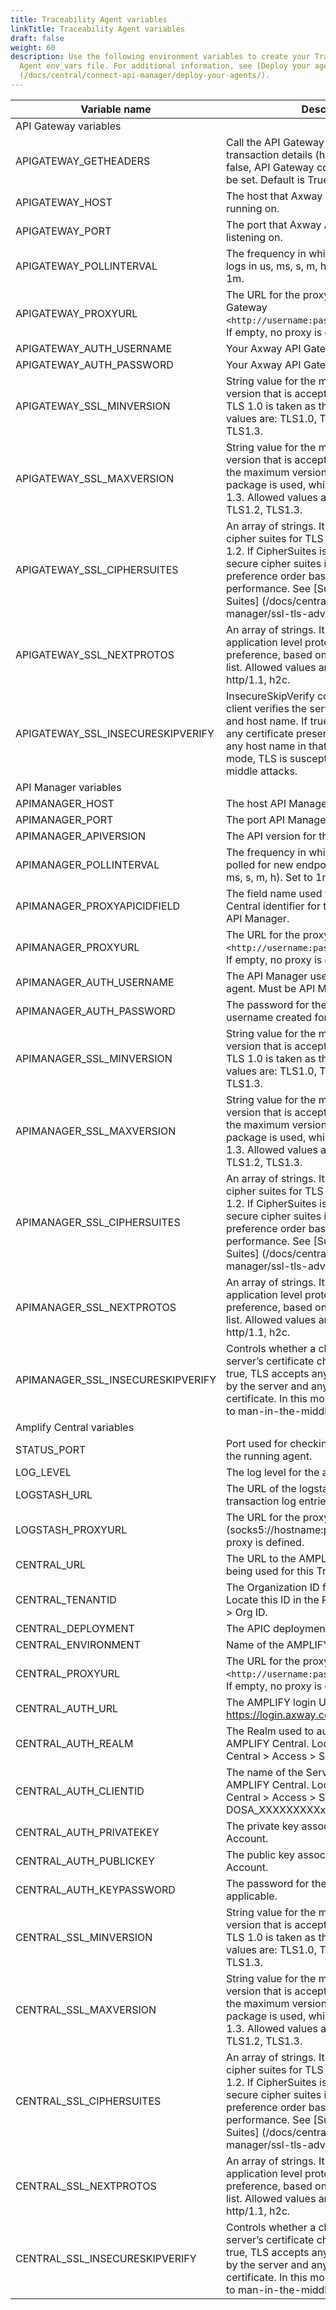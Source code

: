 ```yaml
---
title: Traceability Agent variables
linkTitle: Traceability Agent variables
draft: false
weight: 60
description: Use the following environment variables to create your Traceability
  Agent env_vars file. For additional information, see [Deploy your agents]
  (/docs/central/connect-api-manager/deploy-your-agents/).
---
```


| Variable name                     | Description                                                                                                                                                                                                                                                                 |   |
|-----------------------------------|-----------------------------------------------------------------------------------------------------------------------------------------------------------------------------------------------------------------------------------------------------------------------------|---|
| API Gateway variables             |                                                                                                                                                                                                                                                                             |   |
| APIGATEWAY_GETHEADERS             | Call the API Gateway API to get additional transaction details (headers, useragent). If false, API Gateway config does not need to be set. Default is True.                                                                                                                 |   |
| APIGATEWAY_HOST                   | The host that Axway API Gateway is running on.                                                                                                                                                                                                                              |   |
| APIGATEWAY_PORT                   | The port that Axway API Gateway is listening on.                                                                                                                                                                                                                            |   |
| APIGATEWAY_POLLINTERVAL           | The frequency in which the agent polls the logs in us, ms, s, m, h. Default=ns. Set to 1m.                                                                                                                                                                                  |   |
| APIGATEWAY_PROXYURL               | The URL for the proxy for Axway API Gateway `<http://username:password@hostname:port>`. If empty, no proxy is defined.                                                                                                                                                        |   |
| APIGATEWAY_AUTH_USERNAME          | Your Axway API Gateway username.                                                                                                                                                                                                                                            |   |
| APIGATEWAY_AUTH_PASSWORD          | Your Axway API Gateway password.                                                                                                                                                                                                                                            |   |
| APIGATEWAY_SSL_MINVERSION         | String value for the minimum SSL / TLS version that is acceptable. If zero, empty TLS 1.0 is taken as the minimum. Allowed values are: TLS1.0, TLS1.1, TLS1.2, TLS1.3.                                                                                                      |   |
| APIGATEWAY_SSL_MAXVERSION         | String value for the maximum SSL / TLS version that is acceptable. If empty, then the maximum version supported by this package is used, which is currently TLS 1.3. Allowed values are: TLS1.0, TLS1.1, TLS1.2, TLS1.3.                                                    |   |
| APIGATEWAY_SSL_CIPHERSUITES       | An array of strings. It is a list of supported cipher suites for TLS versions up to TLS 1.2. If CipherSuites is nil, a default list of secure cipher suites is used, with a preference order based on hardware performance. See [Supported Cipher Suites] (/docs/central/connect-api-manager/ssl-tls-advanced/).        |   |
| APIGATEWAY_SSL_NEXTPROTOS         | An array of strings. It is a list of supported application level protocols, in order of preference, based on the ALPN protocol list. Allowed values are: h2, http/1.0, http/1.1, h2c.                                                                                       |   |
| APIGATEWAY_SSL_INSECURESKIPVERIFY | InsecureSkipVerify controls whether a client verifies the server’s certificate chain and host name. If true, then TLS accepts any certificate presented by the server and any host name in that certificate. In this mode, TLS is susceptible to man-in-the-middle attacks. |   |
| API Manager variables             |                                                                                                                                                                                                                                                                             |   |
| APIMANAGER_HOST                   | The host API Manager is running on.                                                                                                                                                                                                                                         |   |
| APIMANAGER_PORT                   | The port API Manager is listening on.                                                                                                                                                                                                                                       |   |
| APIMANAGER_APIVERSION             | The API version for the API Manager.                                                                                                                                                                                                                                        |   |
| APIMANAGER_POLLINTERVAL           | The frequency in which API Manager is polled for new endpoints (ns - default, us, ms, s, m, h). Set to 1m.                                                                                                                                                                  |   |
| APIMANAGER_PROXYAPICIDFIELD       | The field name used to store the AMPLIFY Central identifier for the frontend proxy in API Manager.                                                                                                                                                                          |   |
| APIMANAGER_PROXYURL               | The URL for the proxy for API Manager `<http://username:password@hostname:port>`. If empty, no proxy is defined.                                                                                                                                                              |   |
| APIMANAGER_AUTH_USERNAME          | The API Manager username created for this agent. Must be API Manager Admin.                                                                                                                                                                                                 |   |
| APIMANAGER_AUTH_PASSWORD          | The password for the API Manager username created for this agent.                                                                                                                                                                                                           |   |
| APIMANAGER_SSL_MINVERSION         | String value for the minimum SSL/TLS version that is acceptable. If zero, empty TLS 1.0 is taken as the minimum. Allowed values are: TLS1.0, TLS1.1, TLS1.2, TLS1.3.                                                                                                        |   |
| APIMANAGER_SSL_MAXVERSION         | String value for the maximum SSL/TLS version that is acceptable. If empty, then the maximum version supported by this package is used, which is currently TLS 1.3. Allowed values are: TLS1.0, TLS1.1, TLS1.2, TLS1.3.                                                      |   |
| APIMANAGER_SSL_CIPHERSUITES       | An array of strings. It is a list of supported cipher suites for TLS versions up to TLS 1.2. If CipherSuites is nil, a default list of secure cipher suites is used, with a preference order based on hardware performance. See [Supported Cipher Suites] (/docs/central/connect-api-manager/ssl-tls-advanced/).        |   |
| APIMANAGER_SSL_NEXTPROTOS         | An array of strings. It is a list of supported application level protocols, in order of preference, based on the ALPN protocol list. Allowed values are: h2, http/1.0, http/1.1, h2c.                                                                                       |   |
| APIMANAGER_SSL_INSECURESKIPVERIFY | Controls whether a client verifies the server’s certificate chain and host name. If true, TLS accepts any certificate presented by the server and any host name in that certificate. In this mode, TLS is susceptible to man-in-the-middle attacks.                         |   |
| Amplify Central variables         |                                                                                                                                                                                                                                                                             |   |
| STATUS_PORT                      | Port used for checking the health status of the running agent.                                                                                                                                                                                                                                                                        |     |
| LOG_LEVEL                         | The log level for the agent.                                                                                                                                                                                                                                                |   |
| LOGSTASH_URL                      | The URL of the logstash to forward the transaction log entries.                                                                                                                                                                                                             |   |
| LOGSTASH_PROXYURL                 | The URL for the proxy for logstash (socks5://hostname:port). If empty, no proxy is defined.                                                                                                                                                                                 |   |
| CENTRAL_URL                       | The URL to the AMPLIFY Central instance being used for this Traceability Agent.                                                                                                                                                                                             |   |
| CENTRAL_TENANTID                  | The Organization ID from AMPLIFY Central. Locate this ID in the Platform > Organization > Org ID.                                                                                                                                                                           |   |
| CENTRAL_DEPLOYMENT                | The APIC deployment environment.                                                                                                                                                                                                                                            |   |
| CENTRAL_ENVIRONMENT               | Name of the AMPLIFY Central environment.                                                                                                                                                                                                                                    |   |
| CENTRAL_PROXYURL                  | The URL for the proxy for Amplify Central `<http://username:password@hostname:port>`. If empty, no proxy is defined.                                                                                                                                                          |   |
| CENTRAL_AUTH_URL                  | The AMPLIFY login URL: <https://login.axway.com/auth>                                                                                                                                                                                                                      |   |
| CENTRAL_AUTH_REALM                | The Realm used to authenticate for AMPLIFY Central. Locate this in AMPLIFY Central > Access > Service Accounts.                                                                                                                                                             |   |
| CENTRAL_AUTH_CLIENTID             | The name of the Service Account created in AMPLIFY Central. Locate this in AMPLIFY Central > Access > Service Accounts. DOSA_XXXXXXXXXx                                                                                                                                     |   |
| CENTRAL_AUTH_PRIVATEKEY           | The private key associated with the Service Account.                                                                                                                                                                                                                        |   |
| CENTRAL_AUTH_PUBLICKEY            | The public key associated to the Service Account.                                                                                                                                                                                                                           |   |
| CENTRAL_AUTH_KEYPASSWORD          | The password for the private key, if applicable.                                                                                                                                                                                                                            |   |
| CENTRAL_SSL_MINVERSION            | String value for the minimum SSL/TLS version that is acceptable. If zero, empty TLS 1.0 is taken as the minimum. Allowed values are: TLS1.0, TLS1.1, TLS1.2, TLS1.3.                                                                                                        |   |
| CENTRAL_SSL_MAXVERSION            | String value for the maximum SSL/TLS version that is acceptable. If empty, then the maximum version supported by this package is used, which is currently TLS 1.3. Allowed values are: TLS1.0, TLS1.1, TLS1.2, TLS1.3.                                                      |   |
| CENTRAL_SSL_CIPHERSUITES          | An array of strings. It is a list of supported cipher suites for TLS versions up to TLS 1.2. If CipherSuites is nil, a default list of secure cipher suites is used, with a preference order based on hardware performance. See [Supported Cipher Suites] (/docs/central/connect-api-manager/ssl-tls-advanced/).        |   |
| CENTRAL_SSL_NEXTPROTOS            | An array of strings. It is a list of supported application level protocols, in order of preference, based on the ALPN protocol list. Allowed values are: h2, http/1.0, http/1.1, h2c.                                                                                       |   |
| CENTRAL_SSL_INSECURESKIPVERIFY    | Controls whether a client verifies the server’s certificate chain and host name. If true, TLS accepts any certificate presented by the server and any host name in that certificate. In this mode, TLS is susceptible to man-in-the-middle attacks.                         |   |
